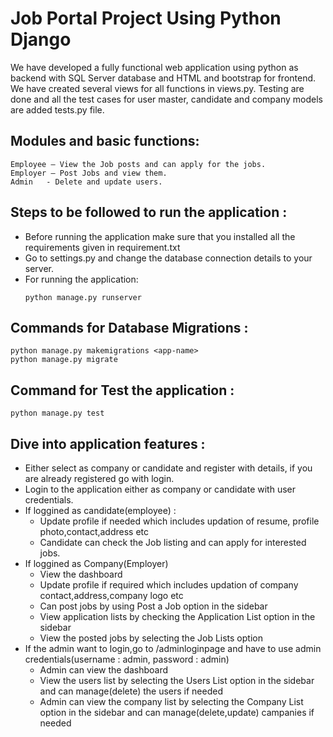 # Job Portal Project Using Python Django 

We have developed a fully functional web application using python as backend with SQL Server database and HTML and bootstrap for frontend.
We have created several views for all functions in views.py.
Testing are done and all the test cases for user master, candidate and company models are added tests.py file.

## Modules and basic functions:
	Employee – View the Job posts and can apply for the jobs.
	Employer – Post Jobs and view them.
	Admin   - Delete and update users.
	
## Steps to be followed to run the application :

- Before running the application make sure that you installed all the requirements given in requirement.txt <br />
- Go to settings.py and change the database connection details to your server.<br />
- For running the application: <br />
	```
	python manage.py runserver
	```
## Commands for Database Migrations :

```
python manage.py makemigrations <app-name>
python manage.py migrate
```

## Command for Test the application :
```
python manage.py test

```
## Dive into application features :

- Either select as company or candidate and register with details, if you are already registered go with login. <br />
- Login to the application either as company or candidate with user credentials.<br />
- If loggined as candidate(employee) :
	- Update profile if needed which includes updation of resume, profile photo,contact,address etc
	- Candidate can check the Job listing and can apply for interested jobs.
- If loggined as Company(Employer)
	- View the dashboard
	- Update profile if required which includes updation of company contact,address,company logo etc
	- Can post jobs by using Post a Job option in the sidebar
	- View application lists by checking the Application List option in the sidebar
	- View the posted jobs by selecting the Job Lists option
- If the admin want to login,go to /adminloginpage and have to use admin credentials(username : admin, password : admin)
	- Admin can view the dashboard
	- View the users list by selecting the Users List option in the sidebar and can manage(delete) the users if needed
	- Admin can view the company list by selecting the Company List option in the sidebar and can manage(delete,update) campanies if needed 




